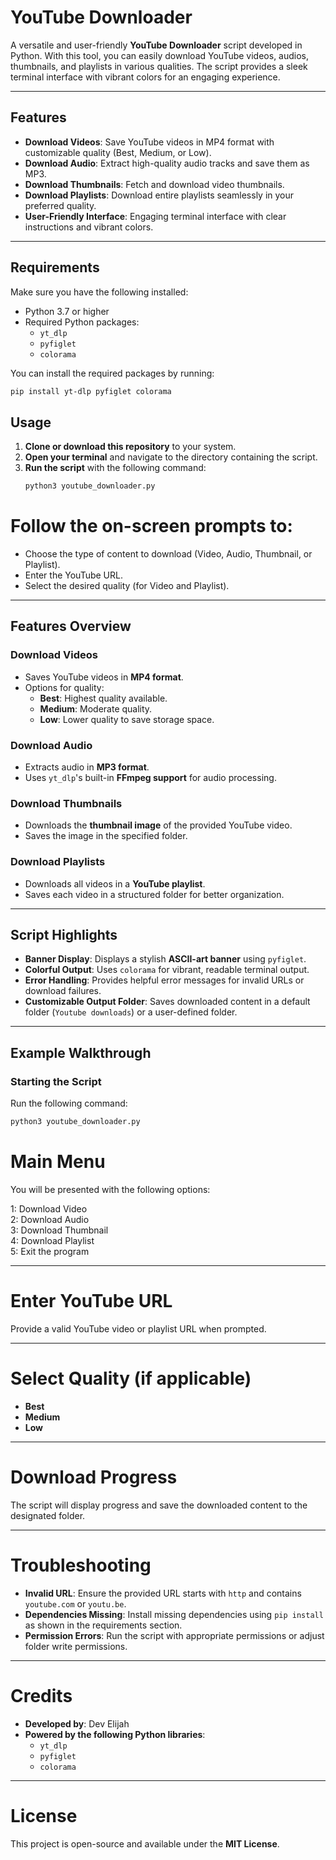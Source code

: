 # YouTube Downloader

A versatile and user-friendly **YouTube Downloader** script developed in Python. With this tool, you can easily download YouTube videos, audios, thumbnails, and playlists in various qualities. The script provides a sleek terminal interface with vibrant colors for an engaging experience.

---

## Features

- **Download Videos**: Save YouTube videos in MP4 format with customizable quality (Best, Medium, or Low).
- **Download Audio**: Extract high-quality audio tracks and save them as MP3.
- **Download Thumbnails**: Fetch and download video thumbnails.
- **Download Playlists**: Download entire playlists seamlessly in your preferred quality.
- **User-Friendly Interface**: Engaging terminal interface with clear instructions and vibrant colors.

---

## Requirements

Make sure you have the following installed:

- Python 3.7 or higher
- Required Python packages:
  - `yt_dlp`
  - `pyfiglet`
  - `colorama`

You can install the required packages by running:
```bash
pip install yt-dlp pyfiglet colorama
```

## Usage

1. **Clone or download this repository** to your system.
2. **Open your terminal** and navigate to the directory containing the script.
3. **Run the script** with the following command:
   ```bash
   python3 youtube_downloader.py
   ```
# Follow the on-screen prompts to:
- Choose the type of content to download (Video, Audio, Thumbnail, or Playlist).
- Enter the YouTube URL.
- Select the desired quality (for Video and Playlist).

---

## Features Overview

### Download Videos
- Saves YouTube videos in **MP4 format**.
- Options for quality:
  - **Best**: Highest quality available.
  - **Medium**: Moderate quality.
  - **Low**: Lower quality to save storage space.

### Download Audio
- Extracts audio in **MP3 format**.
- Uses `yt_dlp`'s built-in **FFmpeg support** for audio processing.

### Download Thumbnails
- Downloads the **thumbnail image** of the provided YouTube video.
- Saves the image in the specified folder.

### Download Playlists
- Downloads all videos in a **YouTube playlist**.
- Saves each video in a structured folder for better organization.

---

## Script Highlights

- **Banner Display**: Displays a stylish **ASCII-art banner** using `pyfiglet`.
- **Colorful Output**: Uses `colorama` for vibrant, readable terminal output.
- **Error Handling**: Provides helpful error messages for invalid URLs or download failures.
- **Customizable Output Folder**: Saves downloaded content in a default folder (`Youtube downloads`) or a user-defined folder.

---

## Example Walkthrough

### Starting the Script
Run the following command:
```bash
python3 youtube_downloader.py
```
# Main Menu
You will be presented with the following options:

1: Download Video  
2: Download Audio  
3: Download Thumbnail  
4: Download Playlist  
5: Exit the program  

---

# Enter YouTube URL
Provide a valid YouTube video or playlist URL when prompted.

---

# Select Quality (if applicable)
- **Best**  
- **Medium**  
- **Low**  

---

# Download Progress
The script will display progress and save the downloaded content to the designated folder.

---

# Troubleshooting
- **Invalid URL**: Ensure the provided URL starts with `http` and contains `youtube.com` or `youtu.be`.  
- **Dependencies Missing**: Install missing dependencies using `pip install` as shown in the requirements section.  
- **Permission Errors**: Run the script with appropriate permissions or adjust folder write permissions.  

---

# Credits
- **Developed by**: Dev Elijah  
- **Powered by the following Python libraries**:  
  - `yt_dlp`  
  - `pyfiglet`  
  - `colorama`  

---

# License
This project is open-source and available under the **MIT License**.
